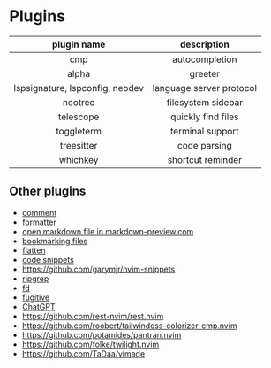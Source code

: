 # Plugins

|          plugin name          |        description        |
|:-----------------------------:|:-------------------------:|
|              cmp              |       autocompletion      |
|             alpha             |          greeter          |
|lspsignature, lspconfig, neodev|  language server protocol |
|            neotree            |      filesystem sidebar   |
|           telescope           |     quickly find files    |
|           toggleterm          |      terminal support     |
|           treesitter          |        code parsing       |
|            whichkey           |      shortcut reminder    |



## Other plugins
* [comment](https://github.com/numToStr/Comment.nvim)
* [formatter](https://github.com/mhartington/formatter.nvim)
* [open markdown file in markdown-preview.com](https://github.com/iamcco/markdown-preview.nvim)
* [bookmarking files](https://github.com/otavioschwanck/arrow.nvim)
* [flatten](https://github.com/willothy/flatten.nvim)
* [code snippets](https://github.com/L3MON4D3/LuaSnip)
* https://github.com/garymjr/nvim-snippets
* [ripgrep](https://github.com/BurntSushi/ripgrep)
* [fd](https://github.com/sharkdp/fd)
* [fugitive](https://github.com/tpope/vim-fugitive)
* [ChatGPT](https://github.com/jackMort/ChatGPT.nvim)
* https://github.com/rest-nvim/rest.nvim
* https://github.com/roobert/tailwindcss-colorizer-cmp.nvim
* https://github.com/potamides/pantran.nvim
* https://github.com/folke/twilight.nvim
* https://github.com/TaDaa/vimade
